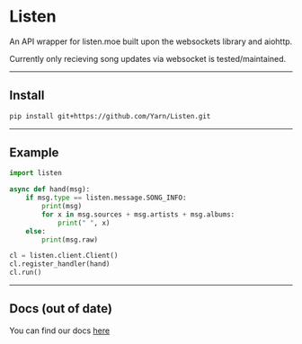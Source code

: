 # Listen
An API wrapper for listen.moe built upon the websockets library and aiohttp.

Currently only recieving song updates via websocket is tested/maintained.

---

## Install
```bash
pip install git+https://github.com/Yarn/Listen.git
```

---

## Example

```python
import listen

async def hand(msg):
    if msg.type == listen.message.SONG_INFO:
        print(msg)
        for x in msg.sources + msg.artists + msg.albums:
            print(" ", x)
    else:
        print(msg.raw)

cl = listen.client.Client()
cl.register_handler(hand)
cl.run()
```

---

## Docs (out of date)
You can find our docs [here](http://listen.readthedocs.io/en/latest/)
